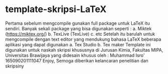 # template-skripsi-LaTeX

Pertama sebelum mengcompile gunakan full package untuk LaTeX itu sendiri. Banyak sekali package yang bisa digunakan seperti : a. Miktek
(https://miktex.org/) b. TexLive (TexLive) c. etc 
Setelah itu barulah untuk mengcompile dengan text editor yang mendukung bahasa LaTeX beberapa aplikasi yang dapat digunakan a. Tex Studio
b. Tex maker 
Template ini digunakan untuk naskah skripsi khususnya di Jurusan Kimia, Fakultas MIPA, Universitas Brawijaya yang didesain khusus oleh :
Muhammad Isro' 165090201111047 
Enjoy, Semoga diberikan kelancaran penelitian dan skripsiny
